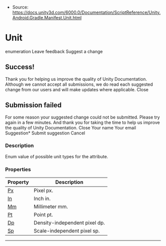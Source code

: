 * Source: https://docs.unity3d.com/6000.0/Documentation/ScriptReference/Unity.Android.Gradle.Manifest.Unit.html

# Unit
enumeration
Leave feedback
Suggest a change
## Success!
Thank you for helping us improve the quality of Unity Documentation. Although we cannot accept all submissions, we do read each suggested change from our users and will make updates where applicable.
Close
## Submission failed
For some reason your suggested change could not be submitted. Please <a>try again</a> in a few minutes. And thank you for taking the time to help us improve the quality of Unity Documentation.
Close
Your name Your email Suggestion* Submit suggestion
Cancel
### Description
Enum value of possible unit types for the attribute.
### Properties
Property | Description  
---|---  
[Px](https://docs.unity3d.com/6000.0/Documentation/ScriptReference/Unity.Android.Gradle.Manifest.Unit.Px.html) | Pixel px.  
[In](https://docs.unity3d.com/6000.0/Documentation/ScriptReference/Unity.Android.Gradle.Manifest.Unit.In.html) | Inch in.  
[Mm](https://docs.unity3d.com/6000.0/Documentation/ScriptReference/Unity.Android.Gradle.Manifest.Unit.Mm.html) | Millimeter mm.  
[Pt](https://docs.unity3d.com/6000.0/Documentation/ScriptReference/Unity.Android.Gradle.Manifest.Unit.Pt.html) | Point pt.  
[Dp](https://docs.unity3d.com/6000.0/Documentation/ScriptReference/Unity.Android.Gradle.Manifest.Unit.Dp.html) | Density-independent pixel dp.  
[Sp](https://docs.unity3d.com/6000.0/Documentation/ScriptReference/Unity.Android.Gradle.Manifest.Unit.Sp.html) | Scale-independent pixel sp.  
* * *
